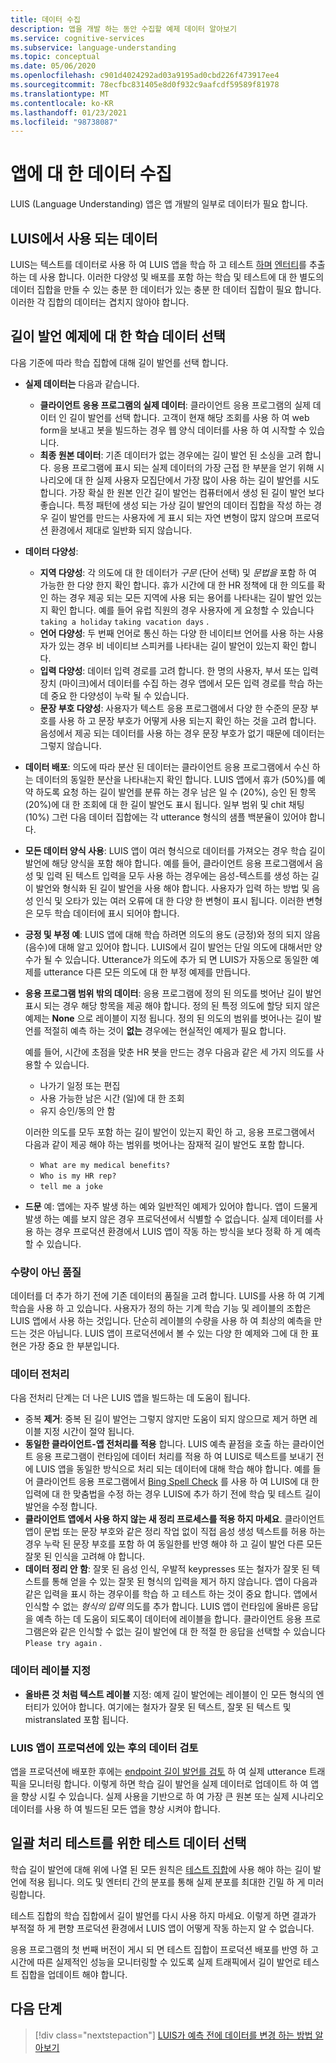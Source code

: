 ```yaml
---
title: 데이터 수집
description: 앱을 개발 하는 동안 수집할 예제 데이터 알아보기
ms.service: cognitive-services
ms.subservice: language-understanding
ms.topic: conceptual
ms.date: 05/06/2020
ms.openlocfilehash: c901d4024292ad03a9195ad0cbd226f473917ee4
ms.sourcegitcommit: 78ecfbc831405e8d0f932c9aafcdf59589f81978
ms.translationtype: MT
ms.contentlocale: ko-KR
ms.lasthandoff: 01/23/2021
ms.locfileid: "98738087"
---
```

# <a name="data-collection-for-your-app"></a>앱에 대 한 데이터 수집

LUIS (Language Understanding) 앱은 앱 개발의 일부로 데이터가 필요 합니다.

## <a name="data-used-in-luis"></a>LUIS에서 사용 되는 데이터

LUIS는 텍스트를 데이터로 사용 하 여 LUIS 앱을 학습 하 고 테스트 [하며](luis-concept-intent.md) [엔터티](luis-concept-entity-types.md)를 추출 하는 데 사용 합니다. 이러한 다양성 및 배포를 포함 하는 학습 및 테스트에 대 한 별도의 데이터 집합을 만들 수 있는 충분 한 데이터가 있는 충분 한 데이터 집합이 필요 합니다.  이러한 각 집합의 데이터는 겹치지 않아야 합니다.

## <a name="training-data-selection-for-example-utterances"></a>길이 발언 예제에 대 한 학습 데이터 선택

다음 기준에 따라 학습 집합에 대해 길이 발언를 선택 합니다.

* **실제 데이터는** 다음과 같습니다.
    * **클라이언트 응용 프로그램의 실제 데이터**: 클라이언트 응용 프로그램의 실제 데이터 인 길이 발언를 선택 합니다.  고객이 현재 해당 조회를 사용 하 여 web form을 보내고 봇을 빌드하는 경우 웹 양식 데이터를 사용 하 여 시작할 수 있습니다.
    * **최종 원본 데이터**: 기존 데이터가 없는 경우에는 길이 발언 된 소싱을 고려 합니다.  응용 프로그램에 표시 되는 실제 데이터의 가장 근접 한 부분을 얻기 위해 시나리오에 대 한 실제 사용자 모집단에서 가장 많이 사용 하는 길이 발언를 시도 합니다. 가장 확실 한 원본 인간 길이 발언는 컴퓨터에서 생성 된 길이 발언 보다 좋습니다.  특정 패턴에 생성 되는 가상 길이 발언의 데이터 집합을 작성 하는 경우 길이 발언를 만드는 사용자에 게 표시 되는 자연 변형이 많지 않으며 프로덕션 환경에서 제대로 일반화 되지 않습니다.
* **데이터 다양성**:
    * **지역 다양성**: 각 의도에 대 한 데이터가 _구문_ (단어 선택) 및 _문법을_ 포함 하 여 가능한 한 다양 한지 확인 합니다.  휴가 시간에 대 한 HR 정책에 대 한 의도를 확인 하는 경우 제공 되는 모든 지역에 사용 되는 용어를 나타내는 길이 발언 있는지 확인 합니다.  예를 들어 유럽 직원의 경우 사용자에 게 요청할 수 있습니다 `taking a holiday` `taking vacation days` .
    * **언어 다양성**: 두 번째 언어로 통신 하는 다양 한 네이티브 언어를 사용 하는 사용자가 있는 경우 비 네이티브 스피커를 나타내는 길이 발언이 있는지 확인 합니다.
    * **입력 다양성**: 데이터 입력 경로를 고려 합니다. 한 명의 사용자, 부서 또는 입력 장치 (마이크)에서 데이터를 수집 하는 경우 앱에서 모든 입력 경로를 학습 하는 데 중요 한 다양성이 누락 될 수 있습니다.
    * **문장 부호 다양성**: 사용자가 텍스트 응용 프로그램에서 다양 한 수준의 문장 부호를 사용 하 고 문장 부호가 어떻게 사용 되는지 확인 하는 것을 고려 합니다. 음성에서 제공 되는 데이터를 사용 하는 경우 문장 부호가 없기 때문에 데이터는 그렇지 않습니다.
* **데이터 배포**: 의도에 따라 분산 된 데이터는 클라이언트 응용 프로그램에서 수신 하는 데이터의 동일한 분산을 나타내는지 확인 합니다. LUIS 앱에서 휴가 (50%)를 예약 하도록 요청 하는 길이 발언를 분류 하는 경우 남은 일 수 (20%), 승인 된 항목 (20%)에 대 한 조회에 대 한 길이 발언도 표시 됩니다. 일부 범위 및 chit 채팅 (10%) 그런 다음 데이터 집합에는 각 utterance 형식의 샘플 백분율이 있어야 합니다.
* **모든 데이터 양식 사용**: LUIS 앱이 여러 형식으로 데이터를 가져오는 경우 학습 길이 발언에 해당 양식을 포함 해야 합니다. 예를 들어, 클라이언트 응용 프로그램에서 음성 및 입력 된 텍스트 입력을 모두 사용 하는 경우에는 음성-텍스트를 생성 하는 길이 발언와 형식화 된 길이 발언을 사용 해야 합니다.  사용자가 입력 하는 방법 및 음성 인식 및 오타가 있는 여러 오류에 대 한 다양 한 변형이 표시 됩니다.  이러한 변형은 모두 학습 데이터에 표시 되어야 합니다.
* **긍정 및 부정 예**: LUIS 앱에 대해 학습 하려면 의도의 용도 (긍정)와 정의 되지 않음 (음수)에 대해 알고 있어야 합니다. LUIS에서 길이 발언는 단일 의도에 대해서만 양수가 될 수 있습니다. Utterance가 의도에 추가 되 면 LUIS가 자동으로 동일한 예제를 utterance 다른 모든 의도에 대 한 부정 예제를 만듭니다.
* **응용 프로그램 범위 밖의 데이터**: 응용 프로그램에 정의 된 의도를 벗어난 길이 발언 표시 되는 경우 해당 항목을 제공 해야 합니다. 정의 된 특정 의도에 할당 되지 않은 예제는 **None** 으로 레이블이 지정 됩니다.  정의 된 의도의 범위를 벗어나는 길이 발언를 적절히 예측 하는 것이 **없는** 경우에는 현실적인 예제가 필요 합니다.

    예를 들어, 시간에 초점을 맞춘 HR 봇을 만드는 경우 다음과 같은 세 가지 의도를 사용할 수 있습니다.
    * 나가기 일정 또는 편집
    * 사용 가능한 남은 시간 (일)에 대 한 조회
    * 유지 승인/동의 안 함

    이러한 의도를 모두 포함 하는 길이 발언이 있는지 확인 하 고, 응용 프로그램에서 다음과 같이 제공 해야 하는 범위를 벗어나는 잠재적 길이 발언도 포함 합니다.
    * `What are my medical benefits?`
    * `Who is my HR rep?`
    * `tell me a joke`
* **드문** 예: 앱에는 자주 발생 하는 예와 일반적인 예제가 있어야 합니다.  앱이 드물게 발생 하는 예를 보지 않은 경우 프로덕션에서 식별할 수 없습니다. 실제 데이터를 사용 하는 경우 프로덕션 환경에서 LUIS 앱이 작동 하는 방식을 보다 정확 하 게 예측할 수 있습니다.

### <a name="quality-instead-of-quantity"></a>수량이 아닌 품질

데이터를 더 추가 하기 전에 기존 데이터의 품질을 고려 합니다.  LUIS를 사용 하 여 기계 학습을 사용 하 고 있습니다.  사용자가 정의 하는 기계 학습 기능 및 레이블의 조합은 LUIS 앱에서 사용 하는 것입니다.  단순히 레이블의 수량을 사용 하 여 최상의 예측을 만드는 것은 아닙니다.  LUIS 앱이 프로덕션에서 볼 수 있는 다양 한 예제와 그에 대 한 표현은 가장 중요 한 부분입니다.

### <a name="preprocessing-data"></a>데이터 전처리

다음 전처리 단계는 더 나은 LUIS 앱을 빌드하는 데 도움이 됩니다.

* 중복 **제거**: 중복 된 길이 발언는 그렇지 않지만 도움이 되지 않으므로 제거 하면 레이블 지정 시간이 절약 됩니다.
* **동일한 클라이언트-앱 전처리를 적용** 합니다. LUIS 예측 끝점을 호출 하는 클라이언트 응용 프로그램이 런타임에 데이터 처리를 적용 하 여 LUIS로 텍스트를 보내기 전에 LUIS 앱을 동일한 방식으로 처리 되는 데이터에 대해 학습 해야 합니다. 예를 들어 클라이언트 응용 프로그램에서 [Bing Spell Check](../bing-spell-check/overview.md) 를 사용 하 여 LUIS에 대 한 입력에 대 한 맞춤법을 수정 하는 경우 LUIS에 추가 하기 전에 학습 및 테스트 길이 발언을 수정 합니다.
* **클라이언트 앱에서 사용 하지 않는 새 정리 프로세스를 적용 하지 마세요**. 클라이언트 앱이 문법 또는 문장 부호와 같은 정리 작업 없이 직접 음성 생성 텍스트를 허용 하는 경우 누락 된 문장 부호를 포함 하 여 동일한를 반영 해야 하 고 길이 발언 다른 모든 잘못 된 인식을 고려해 야 합니다.
* **데이터 정리 안 함**: 잘못 된 음성 인식, 우발적 keypresses 또는 철자가 잘못 된 텍스트를 통해 얻을 수 있는 잘못 된 형식의 입력을 제거 하지 않습니다. 앱이 다음과 같은 입력을 표시 하는 경우이를 학습 하 고 테스트 하는 것이 중요 합니다. 앱에서 인식할 수 없는 _형식의 입력_ 의도를 추가 합니다. LUIS 앱이 런타임에 올바른 응답을 예측 하는 데 도움이 되도록이 데이터에 레이블을 합니다. 클라이언트 응용 프로그램은와 같은 인식할 수 없는 길이 발언에 대 한 적절 한 응답을 선택할 수 있습니다 `Please try again` .

### <a name="labeling-data"></a>데이터 레이블 지정

* **올바른 것 처럼 텍스트 레이블** 지정: 예제 길이 발언에는 레이블이 인 모든 형식의 엔터티가 있어야 합니다. 여기에는 철자가 잘못 된 텍스트, 잘못 된 텍스트 및 mistranslated 포함 됩니다.

### <a name="data-review-after-luis-app-is-in-production"></a>LUIS 앱이 프로덕션에 있는 후의 데이터 검토

앱을 프로덕션에 배포한 후에는 [endpoint 길이 발언를 검토](luis-concept-review-endpoint-utterances.md) 하 여 실제 utterance 트래픽을 모니터링 합니다.  이렇게 하면 학습 길이 발언을 실제 데이터로 업데이트 하 여 앱을 향상 시킬 수 있습니다. 실제 사용을 기반으로 하 여 가장 큰 원본 또는 실제 시나리오 데이터를 사용 하 여 빌드된 모든 앱을 향상 시켜야 합니다.

## <a name="test-data-selection-for-batch-testing"></a>일괄 처리 테스트를 위한 테스트 데이터 선택

학습 길이 발언에 대해 위에 나열 된 모든 원칙은 [테스트 집합](./luis-how-to-batch-test.md)에 사용 해야 하는 길이 발언에 적용 됩니다. 의도 및 엔터티 간의 분포를 통해 실제 분포를 최대한 긴밀 하 게 미러링합니다.

테스트 집합의 학습 집합에서 길이 발언를 다시 사용 하지 마세요. 이렇게 하면 결과가 부적절 하 게 편향 프로덕션 환경에서 LUIS 앱이 어떻게 작동 하는지 알 수 없습니다.

응용 프로그램의 첫 번째 버전이 게시 되 면 테스트 집합이 프로덕션 배포를 반영 하 고 시간에 따른 실제적인 성능을 모니터링할 수 있도록 실제 트래픽에서 길이 발언로 테스트 집합을 업데이트 해야 합니다.

## <a name="next-steps"></a>다음 단계

> [!div class="nextstepaction"]
> [LUIS가 예측 전에 데이터를 변경 하는 방법 알아보기](luis-concept-data-alteration.md)